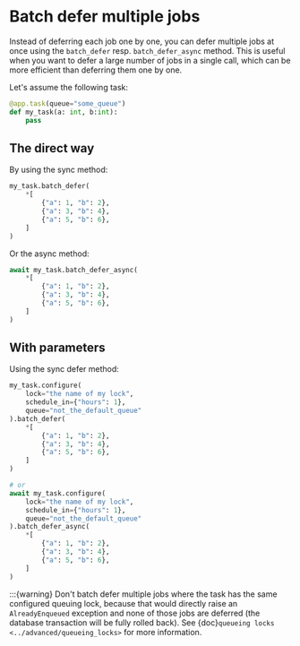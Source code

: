 # Batch defer multiple jobs

Instead of deferring each job one by one, you can defer multiple jobs at once using the `batch_defer` resp. `batch_defer_async` method. This is useful when you want to defer a large number of jobs in a single call, which can be more efficient than deferring them one by one.

Let's assume the following task:

```python
@app.task(queue="some_queue")
def my_task(a: int, b:int):
    pass
```

## The direct way

By using the sync method:

```python
my_task.batch_defer(
    *[
        {"a": 1, "b": 2},
        {"a": 3, "b": 4},
        {"a": 5, "b": 6},
    ]
)
```

Or the async method:

```python
await my_task.batch_defer_async(
    *[
        {"a": 1, "b": 2},
        {"a": 3, "b": 4},
        {"a": 5, "b": 6},
    ]
)
```

## With parameters

Using the sync defer method:

```python
my_task.configure(
    lock="the name of my lock",
    schedule_in={"hours": 1},
    queue="not_the_default_queue"
).batch_defer(
    *[
        {"a": 1, "b": 2},
        {"a": 3, "b": 4},
        {"a": 5, "b": 6},
    ]
)

# or
await my_task.configure(
    lock="the name of my lock",
    schedule_in={"hours": 1},
    queue="not_the_default_queue"
).batch_defer_async(
    *[
        {"a": 1, "b": 2},
        {"a": 3, "b": 4},
        {"a": 5, "b": 6},
    ]
)
```

:::{warning}
Don't batch defer multiple jobs where the task has the same configured queuing lock, because that
would directly raise an `AlreadyEnqueued` exception and none of those jobs are deferred (the
database transaction will be fully rolled back).
See {doc}`queueing locks <../advanced/queueing_locks>` for more information.
